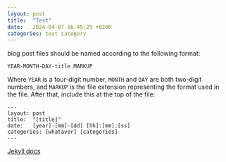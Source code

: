 ```yaml
---
layout: post
title:  "Test"
date:   2024-04-07 16:45:29 +0200
categories: test category
---
```

blog post files should be named according to the following format:

`YEAR-MONTH-DAY-title.MARKUP`

Where `YEAR` is a four-digit number, `MONTH` and `DAY` are both two-digit numbers, and `MARKUP` is the file extension representing the format used in the file. After that, include this at the top of the file:

```
---
layout: post
title:  "[title]"
date:   [year]-[mm]-[dd] [hh]:[mm]:[ss]
categories: [whataver] [categories]
---
```

[Jekyll docs][jekyll-docs]

[jekyll-docs]: https://jekyllrb.com/docs/home